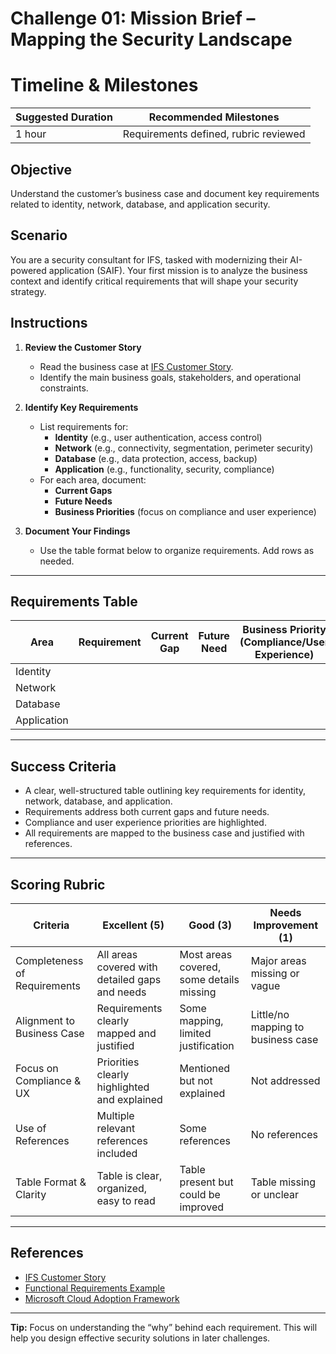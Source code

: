 # Challenge 01: Mission Brief – Mapping the Security Landscape
# Timeline & Milestones
| Suggested Duration | Recommended Milestones |
|--------------------|-----------------------|
| 1 hour             | Requirements defined, rubric reviewed |

## Objective

Understand the customer’s business case and document key requirements related to identity, network, database, and application security.

## Scenario

You are a security consultant for IFS, tasked with modernizing their AI-powered application (SAIF). Your first mission is to analyze the business context and identify critical requirements that will shape your security strategy.

## Instructions

1. **Review the Customer Story**
   - Read the business case at [IFS Customer Story](https://jonathan-vella.github.io/xlr8-e2eaisolutions/customer-story/).
   - Identify the main business goals, stakeholders, and operational constraints.

2. **Identify Key Requirements**
   - List requirements for:
     - **Identity** (e.g., user authentication, access control)
     - **Network** (e.g., connectivity, segmentation, perimeter security)
     - **Database** (e.g., data protection, access, backup)
     - **Application** (e.g., functionality, security, compliance)
   - For each area, document:
     - **Current Gaps**
     - **Future Needs**
     - **Business Priorities** (focus on compliance and user experience)

3. **Document Your Findings**
   - Use the table format below to organize requirements. Add rows as needed.

---

## Requirements Table

| Area        | Requirement                | Current Gap | Future Need | Business Priority (Compliance/User Experience) | Reference |
|-------------|----------------------------|-------------|-------------|-----------------------------------------------|-----------|
| Identity    |                            |             |             |                                               |           |
| Network     |                            |             |             |                                               |           |
| Database    |                            |             |             |                                               |           |
| Application |                            |             |             |                                               |           |

---

## Success Criteria

- A clear, well-structured table outlining key requirements for identity, network, database, and application.
- Requirements address both current gaps and future needs.
- Compliance and user experience priorities are highlighted.
- All requirements are mapped to the business case and justified with references.

---

## Scoring Rubric

| Criteria                        | Excellent (5) | Good (3) | Needs Improvement (1) |
|---------------------------------|---------------|----------|-----------------------|
| Completeness of Requirements    | All areas covered with detailed gaps and needs | Most areas covered, some details missing | Major areas missing or vague |
| Alignment to Business Case      | Requirements clearly mapped and justified | Some mapping, limited justification | Little/no mapping to business case |
| Focus on Compliance & UX        | Priorities clearly highlighted and explained | Mentioned but not explained | Not addressed |
| Use of References               | Multiple relevant references included | Some references | No references |
| Table Format & Clarity          | Table is clear, organized, easy to read | Table present but could be improved | Table missing or unclear |

---

## References

- [IFS Customer Story](https://jonathan-vella.github.io/xlr8-e2eaisolutions/customer-story/)
- [Functional Requirements Example](https://jonathan-vella.github.io/xlr8-e2eaisolutions/docs/02-agent/ifs-agent-step2-functional-requirements/)
- [Microsoft Cloud Adoption Framework](https://learn.microsoft.com/en-us/azure/cloud-adoption-framework/)

---

**Tip:**
Focus on understanding the “why” behind each requirement. This will help you design effective security solutions in later challenges.
